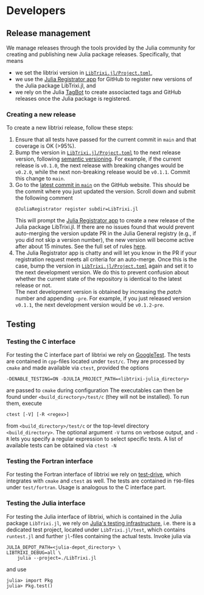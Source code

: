 # Developers

## Release management

We manage releases through the tools provided by the Julia community for creating and
publishing new Julia package releases.  Specifically, that means
* we set the libtrixi version in
  [`LibTrixi.jl/Project.toml`](https://github.com/trixi-framework/libtrixi/blob/main/LibTrixi.jl/Project.toml),
* we use the [Julia Registrator app](https://github.com/JuliaRegistries/Registrator.jl)
  for GitHub to register new versions of the Julia package LibTrixi.jl, and
* we rely on the Julia [TagBot](https://github.com/JuliaRegistries/TagBot)
  to create associacted tags and GitHub releases once the Julia package is registered.

### Creating a new release
To create a new libtrixi release, follow these steps:
1. Ensure that all tests have passed for the current commit in `main` and that coverage is
   OK (>95%).
2. Bump the version in
   [`LibTrixi.jl/Project.toml`](https://github.com/trixi-framework/libtrixi/blob/main/LibTrixi.jl/Project.toml)
   to the next release version, following [semantic versioning](https://semver.org/). For
   example, if the current release is `v0.1.0`, the next release with breaking changes would
   be `v0.2.0`, while the next non-breaking release would be `v0.1.1`. Commit this change to `main`.
3. Go to the [latest commit in `main`](https://github.com/trixi-framework/libtrixi/commit/HEAD)
   on the GitHub website. This should be the commit where you just updated the version.
   Scroll down and submit the following comment
   ```
   @JuliaRegistrator register subdir=LibTrixi.jl
   ```
   This will prompt the [Julia Registrator app](https://github.com/JuliaRegistries/Registrator.jl/)
   to create a new release of the Julia package LibTrixi.jl. If there are no issues found
   that would prevent auto-merging the version update PR in the Julia General registry
   (e.g., if you did not skip a version number), the new version will become active after
   about 15 minutes. See the full set of rules
   [here](https://github.com/JuliaRegistries/Registrator.jl/).
4. The Julia Registrator app is chatty and will let you know in the PR if your registration
   request meets all criteria for an auto-merge. Once this is the case, bump the version in
   [`LibTrixi.jl/Project.toml`](https://github.com/trixi-framework/libtrixi/blob/main/LibTrixi.jl/Project.toml)
   again and set it to the next development version. We do this to prevent confusion about
   whether the current state of the repository is identical to the latest release or not.  
   The next development version is obtained by increasing the *patch* number and appending
   `-pre`. For example, if you just released version `v0.1.1`, the next development version
   would be `v0.1.2-pre`.


## Testing

### Testing the C interface

For testing the C interface part of libtrixi we rely on [GoogleTest](https://google.github.io/googletest).
The tests are contained in `cpp`-files located under `test/c`. They are processed by `cmake` and made available via
`ctest`, provided the options
```
-DENABLE_TESTING=ON -DJULIA_PROJECT_PATH=<libtrixi-julia_directory>
```
are passed to `cmake` during configuration
The executables can then be found under `<build_directory>/test/c` (they will not be installed). To run them, execute
```
ctest [-V] [-R <regex>]
```
from `<build_directory>/test/c` or the top-level directory `<build_directory>`.
The optional argument `-V` turns on verbose output, and `-R` lets you specify a regular expression to select specific tests.
A list of available tests can be obtained via `ctest -N`

### Testing the Fortran interface

For testing the Fortran interface of libtrixi we rely on [test-drive](https://github.com/fortran-lang/test-drive),
which integrates with `cmake` and `ctest` as well. The tests are contained in `f90`-files under `test/fortran`. Usage is
analogous to the C interface part.

### Testing the Julia interface

For testing the Julia interface of libtrixi, which is contained in the Julia package `LibTrixi.jl`, we rely on
[Julia's testing infrastructure](https://docs.julialang.org/en/v1/stdlib/Test/), i.e. there is a dedicated test project,
located under `LibTrixi.jl/test`, which contains `runtest.jl` and further `jl`-files containing the actual tests. Invoke
julia via
```
JULIA_DEPOT_PATH=<julia-depot_directory> \
LIBTRIXI_DEBUG=all \
    julia --project=./LibTrixi.jl
```
and use
```
julia> import Pkg
julia> Pkg.test()
```
